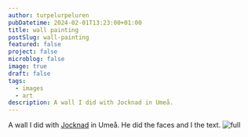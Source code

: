 ```yaml
---
author: turpelurpeluren
pubDatetime: 2024-02-01T13:23:00+01:00
title: wall painting
postSlug: wall-painting
featured: false
project: false
microblog: false
image: true
draft: false
tags:
  - images
  - art
description: A wall I did with Jocknad in Umeå.
---
```


A wall I did with [Jocknad](https://www.instagram.com/jocknad/) in Umeå. He did the faces and I the text.
![full](https://i.imgur.com/KmfV2H8.png)